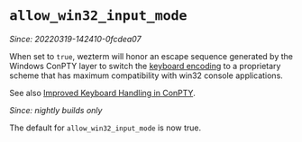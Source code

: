 # `allow_win32_input_mode`

*Since: 20220319-142410-0fcdea07*

When set to `true`, wezterm will honor an escape sequence generated by the
Windows ConPTY layer to switch the [keyboard encoding](../../key-encoding.md)
to a proprietary scheme that has maximum compatibility with win32 console
applications.

See also [Improved Keyboard Handling in ConPTY](https://github.com/microsoft/terminal/blob/main/doc/specs/%234999%20-%20Improved%20keyboard%20handling%20in%20Conpty.md).

*Since: nightly builds only*

The default for `allow_win32_input_mode` is now true.


